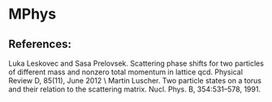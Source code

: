 # MPhys

## References:
Luka Leskovec and Sasa Prelovsek. Scattering phase shifts for two particles of different mass and nonzero total momentum in lattice qcd. Physical Review D, 85(11),
June 2012 \\
Martin Luscher. Two particle states on a torus and their relation to the scattering
matrix. Nucl. Phys. B, 354:531–578, 1991.
